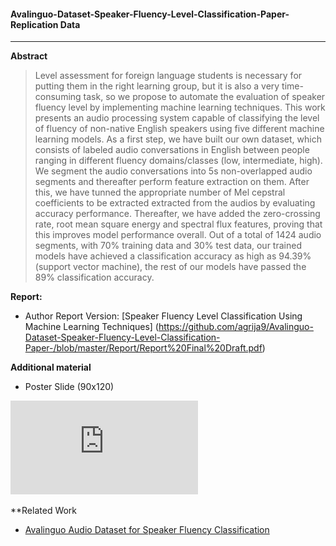 #### Avalinguo-Dataset-Speaker-Fluency-Level-Classification-Paper-Replication Data

---

**Abstract**

> Level assessment for foreign language students is necessary for putting them in the right learning group, but it is also a very
time-consuming task, so we propose to automate the evaluation of speaker fluency level by implementing machine learning
techniques. This work presents an audio processing system capable of classifying the level of fluency of non-native English
speakers using five different machine learning models. As a first step, we have built our own dataset, which consists of labeled
audio conversations in English between people ranging in different fluency domains/classes (low, intermediate, high). We
segment the audio conversations into 5s non-overlapped audio segments and thereafter perform feature extraction on them.
After this, we have tunned the appropriate number of Mel cepstral coefficients to be extracted extracted from the audios by
evaluating accuracy performance. Thereafter, we have added the zero-crossing rate, root mean square energy and spectral flux
features, proving that this improves model performance overall. Out of a total of 1424 audio segments, with 70% training data
and 30% test data, our trained models have achieved a classification accuracy as high as 94.39% (support vector machine), the
rest of our models have passed the 89% classification accuracy.

**Report:**

* Author Report Version: [Speaker Fluency Level Classification Using Machine Learning Techniques] (https://github.com/agrija9/Avalinguo-Dataset-Speaker-Fluency-Level-Classification-Paper-/blob/master/Report/Report%20Final%20Draft.pdf)


**Additional material**

* Poster Slide (90x120)

![Speaker Fluency Level Classification Using Machine Learning Techniques - Poster](https://github.com/agrija9/Avalinguo-Dataset-Speaker-Fluency-Level-Classification-Paper-/blob/master/Poster/RIIAA%20Poster%202018.pdf)


**Related Work

* [Avalinguo Audio Dataset for Speaker Fluency Classification ](https://github.com/agrija9/Avalinguo-Audio-Set)


